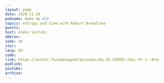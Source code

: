 ```yaml
---
layout: page
date: 2020-11-20
podname: Wake Up #16
topics: entropy and time with Robert Breedlove
guests: 
host: Aleks Svetski
abbrev: 
sode: 16
star: 
lang: EN
code: 
link: https://anchor.fm/wakeuppod/episodes/Ep-16-COSMIC-CALL-Pt-1--Breedlove--Gigi--Svetski--Wake-Up-Podacst-emovts
podlink: 
youtube: 
archive: 
---
```

